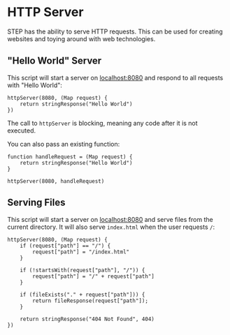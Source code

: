 # HTTP Server

STEP has the ability to serve HTTP requests.
This can be used for creating websites and toying around with web technologies.

## "Hello World" Server

This script will start a server on [localhost:8080](http://localhost:8080) and respond to all requests with
"Hello World":

```step
httpServer(8080, (Map request) {
    return stringResponse("Hello World")
})
```

The call to `httpServer` is blocking, meaning any code after it is not executed.

You can also pass an existing function:

```step
function handleRequest = (Map request) {
    return stringResponse("Hello World")
}

httpServer(8080, handleRequest)
```

## Serving Files

This script will start a server on [localhost:8080](http://localhost:8080) and serve files from the current
directory. It will also serve `index.html` when the user requests `/`:

```step
httpServer(8080, (Map request) {
    if (request["path"] == "/") {
        request["path"] = "/index.html"
    }

    if (!startsWith(request["path"], "/")) {
        request["path"] = "/" + request["path"]
    }

    if (fileExists("." + request["path"])) {
        return fileResponse(request["path"]);
    }

    return stringResponse("404 Not Found", 404)
})
```
